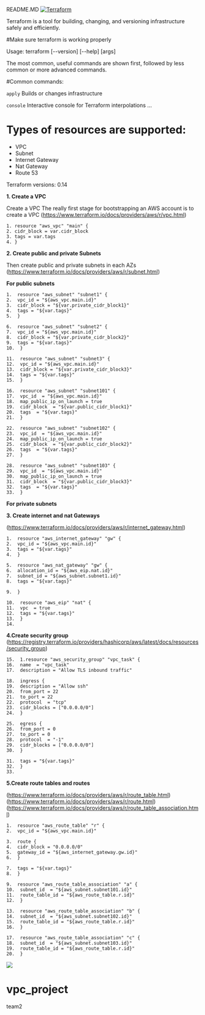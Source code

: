 README.MD
[![Terraform](https://camo.githubusercontent.com/67a5f8c23e17abe7c416d4a93edb99e090bc9701879d596acd017ae846252a7b/68747470733a2f2f7777772e7465727261666f726d2e696f2f6173736574732f696d616765732f6c6f676f2d6861736869636f72702d33663130373332662e737667)](https://camo.githubusercontent.com/67a5f8c23e17abe7c416d4a93edb99e090bc9701879d596acd017ae846252a7b/68747470733a2f2f7777772e7465727261666f726d2e696f2f6173736574732f696d616765732f6c6f676f2d6861736869636f72702d33663130373332662e737667)

Terraform is a tool for building, changing, and versioning infrastructure safely and efficiently. 

#Make sure terraform is working properly

Usage: terraform [--version] [--help] <command> [args]

The most common, useful commands are shown first, followed by
less common or more advanced commands.

 #Common commands:

`apply`  Builds or changes infrastructure

`console`  Interactive console for Terraform interpolations
...

# Types of resources are supported:

 -   VPC
 -   Subnet
 -   Internet Gateway
 -   Nat Gateway
 -   Route 53

  Terraform versions: 0.14
  
   **1. Create a VPC**

Create a VPC The really first stage for bootstrapping an AWS account    is to create a VPC    (https://www.terraform.io/docs/providers/aws/r/vpc.html)

  

    1. resource "aws_vpc" "main" {
    2. cidr_block = var.cidr_block
    3. tags = var.tags
    4. }

  
**2. Create public and private Subnets**

Then create public and private subnets in each AZs
(https://www.terraform.io/docs/providers/aws/r/subnet.html)

**For public subnets**

    1.  resource "aws_subnet" "subnet1" {
    2.  vpc_id = "${aws_vpc.main.id}"
    3.  cidr_block = "${var.private_cidr_block1}"
    4.  tags = "${var.tags}"
    5.  }

    6.  resource "aws_subnet" "subnet2" {
    7.  vpc_id = "${aws_vpc.main.id}"
    8.  cidr_block = "${var.private_cidr_block2}"
    9.  tags = "${var.tags}"
    10.  }
    
    11.  resource "aws_subnet" "subnet3" {
    12.  vpc_id = "${aws_vpc.main.id}"
    13.  cidr_block = "${var.private_cidr_block3}"
    14.  tags = "${var.tags}"
    15.  }
    
    16.  resource "aws_subnet" "subnet101" {
    17.  vpc_id  = "${aws_vpc.main.id}"
    18.  map_public_ip_on_launch = true
    19.  cidr_block  = "${var.public_cidr_block1}"
    20.  tags  = "${var.tags}"
    21.  }
    
    22.  resource "aws_subnet" "subnet102" {
    23.  vpc_id  = "${aws_vpc.main.id}"
    24.  map_public_ip_on_launch = true
    25.  cidr_block  = "${var.public_cidr_block2}"
    26.  tags  = "${var.tags}"
    27.  }
    
    28.  resource "aws_subnet" "subnet103" {
    29.  vpc_id  = "${aws_vpc.main.id}"
    30.  map_public_ip_on_launch = true
    31.  cidr_block  = "${var.public_cidr_block3}"
    32.  tags  = "${var.tags}"
    33.  }
    
**For private subnets**

**3. Create internet and nat Gateways**

(https://www.terraform.io/docs/providers/aws/r/internet_gateway.html)

    1.  resource "aws_internet_gateway" "gw" {
    2.  vpc_id = "${aws_vpc.main.id}"
    3.  tags = "${var.tags}"
    4.  }
    
    5.  resource "aws_nat_gateway" "gw" {
    6.  allocation_id = "${aws_eip.nat.id}"
    7.  subnet_id = "${aws_subnet.subnet1.id}"
    8.  tags = "${var.tags}"
    
    9.  }
    
    10.  resource "aws_eip" "nat" {
    11.  vpc  = true
    12.  tags = "${var.tags}"
    13.  }
    14. 

**4.Create security group**
(https://registry.terraform.io/providers/hashicorp/aws/latest/docs/resources/security_group)

    15.  1.resource "aws_security_group" "vpc_task" {
    16.  name  = "vpc_task"
    17.  description = "Allow TLS inbound traffic"
    
    18.  ingress {
    19.  description = "Allow ssh"
    20.  from_port = 22
    21.  to_port = 22
    22.  protocol  = "tcp"
    23.  cidr_blocks = ["0.0.0.0/0"]
    24.  }

    25.  egress {
    26.  from_port = 0
    27.  to_port = 0
    28.  protocol  = "-1"
    29.  cidr_blocks = ["0.0.0.0/0"]
    30.  }
    
    31.  tags = "${var.tags}"
    32.  }
    33. 

**5.Create route tables and routes**

(https://www.terraform.io/docs/providers/aws/r/route_table.html)
(https://www.terraform.io/docs/providers/aws/r/route.html)
(https://www.terraform.io/docs/providers/aws/r/route_table_association.html)

    1.  resource "aws_route_table" "r" {
    2.  vpc_id = "${aws_vpc.main.id}"
    
    3.  route {
    4.  cidr_block = "0.0.0.0/0"
    5.  gateway_id = "${aws_internet_gateway.gw.id}"
    6.  }
    
    7.  tags = "${var.tags}"
    8.  }
    
    9.  resource "aws_route_table_association" "a" {
    10.  subnet_id  = "${aws_subnet.subnet101.id}"
    11.  route_table_id = "${aws_route_table.r.id}"
    12.  }
    
    13.  resource "aws_route_table_association" "b" {
    14.  subnet_id  = "${aws_subnet.subnet102.id}"
    15.  route_table_id = "${aws_route_table.r.id}"
    16.  }
    
    17.  resource "aws_route_table_association" "c" {
    18.  subnet_id  = "${aws_subnet.subnet103.id}"
    19.  route_table_id = "${aws_route_table.r.id}"
    20.  }

**![](https://lh3.googleusercontent.com/c2lSElpvxKLnwqtpAjtd7bG9dj6yE8lR4MVaarENzqANR40w5uJm9038cFYz9AM-9e09f1gOkNdFjEQ5xlqxfw4VwMYW0Wwc9GwQP9l5Kba9Cb_YoZ63_wxpPGWDleEaRmn_tZxBbx4)**

# vpc_project
team2
<!--stackedit_data:
eyJoaXN0b3J5IjpbMTQ1NTYyODA2NCwtMTM0NjQ5OTAyMCw0Nz
g4Mzg5NjFdfQ==
-->